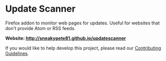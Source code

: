 Update Scanner
==============

Firefox addon to monitor web pages for updates. Useful for websites that don't provide Atom or RSS feeds.

**Website: http://sneakypete81.github.io/updatescanner**

If you would like to help develop this project, please read our [Contributing Guidelines](CONTRIBUTING.md).
